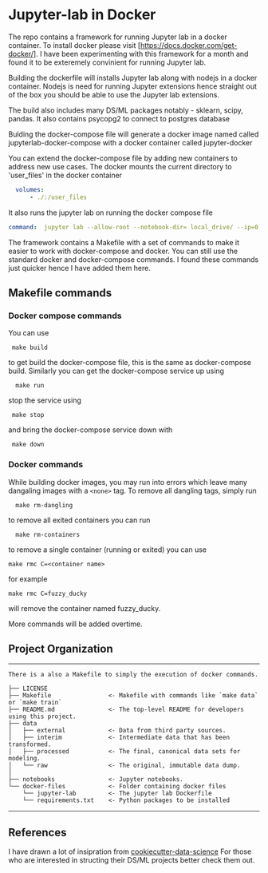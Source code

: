 # Jupyter-lab in Docker 
The repo contains a framework for running Jupyter lab in a docker container. To install docker please visit [https://docs.docker.com/get-docker/]. 
I have been experimenting with this framework for a month and found it to be exteremely convinient for running Jupyter lab.

Building the dockerfile will  installs Jupyter lab along with nodejs in a docker container. Nodejs is need for running Jupyter extensions hence straight out of the box you should be able to use the Jupyter lab extensions. 

The build also includes many DS/ML packages notably - sklearn, scipy, pandas. It also contains psycopg2 to connect to postgres database

Bulding the docker-compose file will generate a docker image named called jupyterlab-docker-compose with a docker container called jupyter-docker

You can extend the docker-compose file by adding new containers to address new use cases. The docker mounts the current directory to 'user_files' in the docker container

```yaml
  volumes: 
      - ./:/user_files
```
It also runs the jupyter lab on running the docker compose file 
```yaml
command:  jupyter lab --allow-root --notebook-dir= local_drive/ --ip=0.0.0.0 --port=8889 --no-browser
```

The framework contains a Makefile with a set of commands to make it easier to work with docker-compose and docker. You can still use the standard docker and docker-compose commands. I found these commands just quicker hence I have added them here. 

## Makefile commands 

### Docker compose commands
 You can use 
 ```
  make build
 ```
to get build the docker-compose file, this is the same as docker-compose build. 
Similarly you can get the docker-compose service up using

```
  make run
 ```
 stop the service using 
 ```
  make stop
 ```
 and bring the docker-compose service down with 
 ```
  make down 
 ```

### Docker commands
While building docker images, you may run into errors which leave many dangaling images with a ``` <none> ``` tag. To remove all dangling tags, simply run 

```
  make rm-dangling
```
to remove all exited containers you can run 
```
  make rm-containers 
 ``` 
to remove a single container (running or exited) you can use

```
make rmc C=<container name>
```
for example 
```
make rmc C=fuzzy_ducky 
```
will remove the container named fuzzy_ducky.

More commands will be added overtime. 


## Project Organization
------------
```
There is a also a Makefile to simply the execution of docker commands.  

├── LICENSE
├── Makefile                <- Makefile with commands like `make data` or `make train`
├── README.md               <- The top-level README for developers using this project.
├── data
│   ├── external            <- Data from third party sources.
│   ├── interim             <- Intermediate data that has been transformed.
│   ├── processed           <- The final, canonical data sets for modeling.
│   └── raw                 <- The original, immutable data dump.
│
├── notebooks               <- Jupyter notebooks.
└── docker-files            <- Folder containing docker files 
    └── jupyter-lab         <- The jupyter lab Dockerfile 
    └── requirements.txt    <- Python packages to be installed       
```
------------


## References
I have drawn a lot of insipration from 
[cookiecutter-data-science](https://github.com/drivendata/cookiecutter-data-science)
For those who are interested in structing their DS/ML projects better check them out. 
